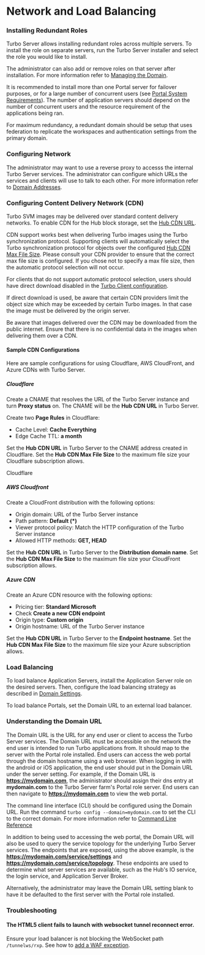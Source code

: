 # Network and Load Balancing

### Installing Redundant Roles

Turbo Server allows installing redundant roles across multiple servers. To install the role on separate servers, run the Turbo Server installer and select the role you would like to install.

The administrator can also add or remove roles on that server after installation. For more information refer to [Managing the Domain](/server/administration/overview.html#managing-the-domain).

It is recommended to install more than one Portal server for failover purposes, or for a large number of concurrent users (see [Portal System Requirements](/server/setup-and-deployment/prerequisites.html#system-requirements)). The number of application servers should depend on the number of concurrent users and the resource requirement of the applications being ran.

For maximum redundancy, a redundant domain should be setup that uses federation to replicate the workspaces and authentication settings from the primary domain.

### Configuring Network

The administrator may want to use a reverse proxy to accesss the internal Turbo Server services. The administrator can configure which URLs the services and clients will use to talk to each other. For more information refer to [Domain Addresses](/server/administration/overview.html#managing-the-domain-domain-addresses).

### Configuring Content Delivery Network (CDN)

Turbo SVM images may be delivered over standard content delivery networks. To enable CDN for the Hub block storage, set the [Hub CDN URL](/server/administration/domain.html#managing-a-server).

CDN support works best when delivering Turbo images using the Turbo synchronization protocol. Supporting clients will automatically select the Turbo synchronization protocol for objects over the configured [Hub CDN Max File Size](/server/administration/domain.html#managing-a-server). Please consult your CDN provider to ensure that the correct max file size is configured. If you chose not to specify a max file size, then the automatic protocol selection will not occur. 

For clients that do not support automatic protocol selection, users should have direct download disabled in the [Turbo Client configuration](/reference/command-line/config.html#config). 

If direct download is used, be aware that certain CDN providers limit the object size which may be exceeded by certain Turbo images. In that case the image must be delivered by the origin server.

Be aware that images delivered over the CDN may be downloaded from the public internet. Ensure that there is no confidential data in the images when delivering them over a CDN.

#### Sample CDN Configurations

Here are sample configurations for using Cloudflare, AWS CloudFront, and Azure CDNs with Turbo Server.

##### Cloudflare

Create a CNAME that resolves the URL of the Turbo Server instance and turn __Proxy status__ on. The CNAME will be the __Hub CDN URL__ in Turbo Server.

Create two __Page Rules__ in Cloudflare:

- Cache Level: __Cache Everything__
- Edge Cache TTL: __a month__

Set the __Hub CDN URL__ in Turbo Server to the CNAME address created in Cloudflare. Set the __Hub CDN Max File Size__ to the maximum file size your Cloudflare subscription allows.

Cloudflare

##### AWS Cloudfront

Create a CloudFront distribution with the following options:

- Origin domain: URL of the Turbo Server instance
- Path pattern: __Default (*)__
- Viewer protocol policy: Match the HTTP configuration of the Turbo Server instance
- Allowed HTTP methods: __GET, HEAD__

Set the __Hub CDN URL__ in Turbo Server to the __Distribution domain name__. Set the __Hub CDN Max File Size__ to the maximum file size your CloudFront subscription allows.

##### Azure CDN

Create an Azure CDN resource with the following options:

- Pricing tier: __Standard Microsoft__
- Check __Create a new CDN endpoint__
- Origin type: __Custom origin__
- Origin hostname: URL of the Turbo Server instance

Set the __Hub CDN URL__ in Turbo Server to the __Endpoint hostname__. Set the __Hub CDN Max File Size__ to the maximum file size your Azure subscription allows.

### Load Balancing

To load balance Application Servers, install the Application Server role on the desired servers. Then, configure the load balancing strategy as described in [Domain Settings](/server/administration/overview.html#managing-the-domain-domain-settings).

To load balance Portals, set the Domain URL to an external load balancer.

### Understanding the Domain URL

The Domain URL is the URL for any end user or client to access the Turbo Server services. The Domain URL must be accessible on the network the end user is intended to run Turbo applications from. It should map to the server with the Portal role installed. End users can access the web portal through the domain hostname using a web browser. When logging in with the android or iOS application, the end user should put in the Domain URL under the server setting. For example, if the Domain URL is **https://mydomain.com**, the administrator should assign their dns entry at **mydomain.com** to the Turbo Server farm's Portal role server. End users can then navigate to **https://mydomain.com** to view the web portal.

The command line interface (CLI) should be configured using the Domain URL. Run the command `turbo config --domain=mydomain.com` to set the CLI to the correct domain. For more information refer to [Command Line Reference](/reference/command-line/config)

In addition to being used to accessing the web portal, the Domain URL will also be used to query the service topology for the underlying Turbo Server services. The endpoints that are exposed, using the above example, is the **https://mydomain.com/service/settings** and **https://mydomain.com/service/topology**. These endpoints are used to determine what server services are available, such as the Hub's IO service, the login service, and Application Server Broker.

Alternatively, the administrator may leave the Domain URL setting blank to have it be defaulted to the first server with the Portal role installed.

### Troubleshooting

#### The HTML5 client fails to launch with websocket tunnel reconnect error.

Ensure your load balancer is not blocking the WebSocket path `/tunnelws/rxp`. See how to [add a WAF exception](https://developers.cloudflare.com/waf/managed-rules/waf-exceptions/define-dashboard/). 